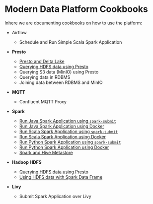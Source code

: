 # Modern Data Platform Cookbooks

Inhere we are documenting cookbooks on how to use the platform:

 * Airflow
   * Schedule and Run Simple Scala Spark Application

 * **Presto**
   * [Presto and Delta Lake](./delta-lake-and-presto/)
   * [Querying HDFS data using Presto](./querying-hdfs-with-presto/)
   * Querying S3 data (MinIO) using Presto
   * Querying data in RDBMS
   * Joining data between RDBMS and MinIO

 * **MQTT**
   * Confluent MQTT Proxy 

 * **Spark**
   * [Run Java Spark Application using `spark-submit`](run-spark-simple-app-java-submit)
   * [Run Java Spark Application using Docker](run-spark-simple-app-java-docker)
   * [Run Scala Spark Application using `spark-submit`](run-spark-simple-app-scala-submit)
   * [Run Scala Spark Application using Docker](run-spark-simple-app-scala-docker)
   * [Run Python Spark Application using `spark-submit`](run-spark-simple-app-python-submit)
   * [Run Python Spark Application using Docker](run-spark-simple-app-python-docker)   
   * [Spark and Hive Metastore](./spark-and-hive-metastore/)
 * **Hadoop HDFS**
   * [Querying HDFS data using Presto](./querying-hdfs-with-presto/)
   * [Using HDFS data with Spark Data Frame](./using-hdfs-with-spark/)
 
 * **Livy**
   * Submit Spark Application over Livy 